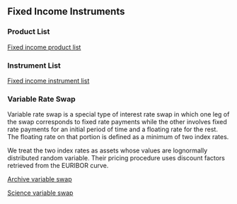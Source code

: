 ## Fixed Income Instruments

### Product List

[Fixed income product list](https://derivatives.hcommons.org/fixed-income-instruments/)



### Instrument List

[Fixed income instrument list](https://derivatives.hcommons.org/fixed-income-derivatives/)



### Variable Rate Swap

Variable rate swap is a special type of interest rate swap in which one leg of the swap corresponds to fixed rate payments while the other involves fixed rate payments for an initial period of time and a floating rate for the rest. The floating rate on that portion is defined as a minimum of two index rates.

We treat the two index rates as assets whose values are lognormally distributed random variable. Their pricing procedure uses discount factors retrieved from the EURIBOR curve.
	
[Archive variable swap](https://ia601404.us.archive.org/30/items/variableSwap/variableSwap.pdf)

[Science variable swap](https://science-media.org/presentation/613)


